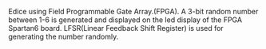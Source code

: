 
<!---
Riitesh777/Riitesh777 is a ✨ special ✨ repository because its `README.md` (this file) appears on your GitHub profile.
You can click the Preview link to take a look at your changes.
--->

Edice using Field Programmable Gate Array.(FPGA). 
A 3-bit random number between 1-6 is generated and displayed on the led display of the FPGA Spartan6 board. LFSR(Linear Feedback Shift Register) is used for generating the number randomly.
